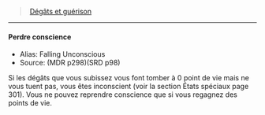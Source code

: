 ﻿> [Dégâts et guérison ](hd_damage_healing.md)

---

#### Perdre conscience

- Alias: Falling Unconscious
- Source: (MDR p298)(SRD p98)

Si les dégâts que vous subissez vous font tomber à 0 point de vie mais ne vous tuent pas, vous êtes inconscient (voir la section États spéciaux page 301). Vous ne pouvez reprendre conscience que si vous regagnez des points de vie.

